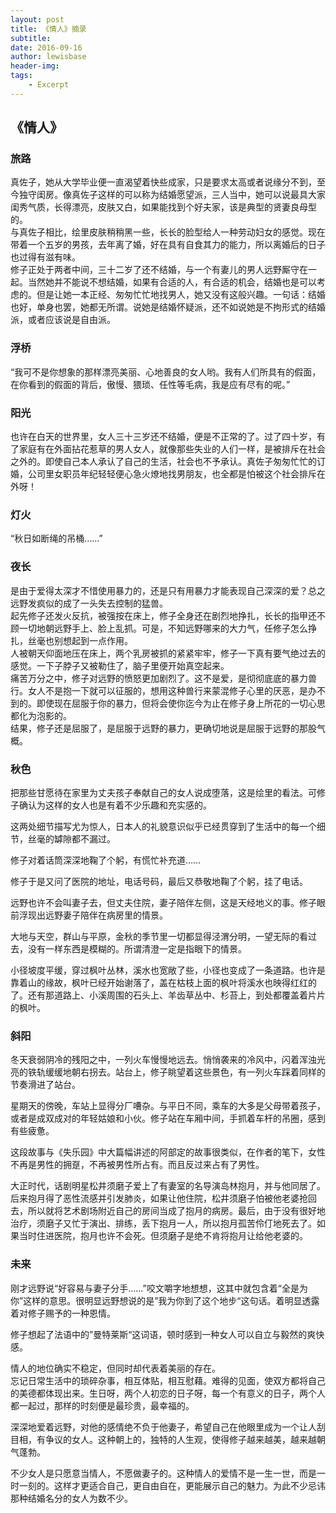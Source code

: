 ```yaml
---
layout: post
title: 《情人》摘录
subtitle:
date: 2016-09-16
author: lewisbase
header-img:
tags: 
    - Excerpt
---
```


## 《情人》

### 旅路
>
真佐子，她从大学毕业便一直渴望着快些成家，只是要求太高或者说缘分不到，至今独守闺房。像真佐子这样的可以称为结婚愿望派，三人当中，她可以说最具大家闺秀气质，长得漂亮，皮肤又白，如果能找到个好夫家，该是典型的贤妻良母型的。  
与真佐子相比，绘里皮肤稍稍黑一些，长长的脸型给人一种劳动妇女的感觉。现在带着一个五岁的男孩，去年离了婚，好在具有自食其力的能力，所以离婚后的日子也过得有滋有味。  
修子正处于两者中间，三十二岁了还不结婚，与一个有妻儿的男人远野厮守在一起。当然她并不能说不想结婚，如果有合适的人，有合适的机会，结婚也是可以考虑的。但是让她一本正经、匆匆忙忙地找男人，她又没有这般兴趣。一句话：结婚也好，单身也罢，她都无所谓。说她是结婚怀疑派，还不如说她是不拘形式的结婚派，或者应该说是自由派。


### 浮桥

>
“我可不是你想象的那样漂亮美丽、心地善良的女人哟。我有人们所具有的假面，在你看到的假面的背后，傲慢、猥琐、任性等毛病，我是应有尽有的呢。”


### 阳光

>
也许在白天的世界里，女人三十三岁还不结婚，便是不正常的了。过了四十岁，有了家庭有在外面拈花惹草的男人女人，就像那些失业的人们一样，是被排斥在社会之外的。即使自己本人承认了自己的生活，社会也不予承认。真佐子匆匆忙忙的订婚，公司里女职员年纪轻轻便心急火燎地找男朋友，也全都是怕被这个社会排斥在外呀！


### 灯火

>
“秋日如断绳的吊桶……”


### 夜长

>
是由于爱得太深才不惜使用暴力的，还是只有用暴力才能表现自己深深的爱？总之远野发疯似的成了一头失去控制的猛兽。  
起先修子还发火反抗，被强按在床上，修子全身还在剧烈地挣扎，长长的指甲还不顾一切地朝远野手上、脸上乱抓。可是，不知远野哪来的大力气，任修子怎么挣扎，丝毫也别想起到一点作用。  
人被朝天仰面地压在床上，两个乳房被抓的紧紧牢牢，修子一下真有要气绝过去的感觉。一下子脖子又被勒住了，脑子里便开始真空起来。  
痛苦万分之中，修子对远野的愤怒更加剧烈了。这不是爱，是彻彻底底的暴力兽行。女人不是抱一下就可以征服的，想用这种兽行来蒙混修子心里的厌恶，是办不到的。即使现在屈服于你的暴力，但将会使你迄今为止在修子身上所花的一切心思都化为泡影的。  
结果，修子还是屈服了，是屈服于远野的暴力，更确切地说是屈服于远野的那股气概。


### 秋色

>
把那些甘愿待在家里为丈夫孩子奉献自己的女人说成堕落，这是绘里的看法。可修子确认为这样的女人也是有着不少乐趣和充实感的。

这两处细节描写尤为惊人，日本人的礼貌意识似乎已经贯穿到了生活中的每一个细节，丝毫的罅隙都不漏过。

>
修子对着话筒深深地鞠了个躬，有慌忙补充道……

>
修子于是又问了医院的地址，电话号码，最后又恭敬地鞠了个躬，挂了电话。

>
远野也许不会叫妻子去，但丈夫住院，妻子陪伴左侧，这是天经地义的事。修子眼前浮现出远野妻子陪伴在病房里的情景。
>
大地与天空，群山与平原，金秋的季节里一切都显得泾渭分明，一望无际的看过去，没有一样东西是模糊的。所谓清澄一定是指眼下的情景。

>
小径坡度平缓，穿过枫叶丛林，溪水也宽敞了些，小径也变成了一条道路。也许是靠着山的缘故，枫叶已经开始谢落了，盖在枯枝上面的枫叶将溪水也映得红红的了。还有那道路上、小溪周围的石头上、羊齿草丛中、杉苔上，到处都覆盖着片片的枫叶。


### 斜阳

>
冬天衰弱阴冷的残阳之中，一列火车慢慢地远去。悄悄袭来的冷风中，闪着浑浊光亮的铁轨缓缓地朝右拐去。站台上，修子眺望着这些景色，有一列火车踩着同样的节奏滑进了站台。

>
星期天的傍晚，车站上显得分厂嘈杂。与平日不同，乘车的大多是父母带着孩子，或者是成双成对的年轻姑娘和小伙。修子站在车厢中间，手抓着车杆的吊圈，感到有些疲惫。


这段故事与《失乐园》中大篇幅讲述的阿部定的故事很类似，在作者的笔下，女性不再是男性的拥趸，不再被男性所占有。而且反过来占有了男性。

>
大正时代，话剧明星松井须磨子爱上了有妻室的名导演岛林抱月，并与他同居了。后来抱月得了恶性流感并引发肺炎，如果让他住院，松井须磨子怕被他老婆抢回去，所以就将艺术剧场附近自己的房间当成了抱月的病房。最后，由于没有很好地治疗，须磨子又忙于演出、排练，丢下抱月一人，所以抱月孤苦伶仃地死去了。如果当时住进医院，抱月也许不会死。但须磨子是绝不肯将抱月让给他老婆的。


### 未来

>
刚才远野说“好容易与妻子分手……”咬文嚼字地想想，这其中就包含着“全是为你”这样的意思。很明显远野想说的是”我为你到了这个地步“这句话。着明显透露着对修子赐予的一种恩情。


>
修子想起了法语中的”曼特莱斯“这词语，顿时感到一种女人可以自立与毅然的爽快感。


>
情人的地位确实不稳定，但同时却代表着美丽的存在。  
忘记日常生活中的琐碎杂事，相互体贴，相互慰藉。难得的见面，使双方都将自己的美德都体现出来。生日呀，两个人初恋的日子呀，每一个有意义的日子，两个人都一起过，那样的时刻便是最珍贵，最幸福的。


>
深深地爱着远野，对他的感情绝不负于他妻子，希望自己在他眼里成为一个让人刮目相，有争议的女人。这种朝上的，独特的人生观，使得修子越来越美，越来越朝气蓬勃。


>
不少女人是只愿意当情人，不愿做妻子的。这种情人的爱情不是一生一世，而是一时一刻的。这样才更适合自己，更自由自在，更能展示自己的魅力。为此不少忌讳那种结婚名分的女人为数不少。

